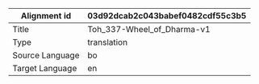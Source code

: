 |Alignment id | 03d92dcab2c043babef0482cdf55c3b5
| --- | --- 
|Title | Toh_337-Wheel_of_Dharma-v1 
|Type | translation
|Source Language | bo
|Target Language | en